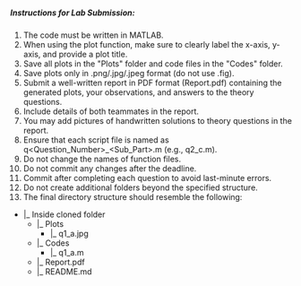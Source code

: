 ##### Instructions for Lab Submission:

1. The code must be written in MATLAB.
2. When using the plot function, make sure to clearly label the x-axis, y-axis, and provide a plot title.
3. Save all plots in the "Plots" folder and code files in the "Codes" folder.
4. Save plots only in .png/.jpg/.jpeg format (do not use .fig).
5. Submit a well-written report in PDF format (Report.pdf) containing the generated plots, your observations, and answers to the theory questions.
6. Include details of both teammates in the report.
7. You may add pictures of handwritten solutions to theory questions in the report.
8. Ensure that each script file is named as q<Question_Number>_<Sub_Part>.m (e.g., q2_c.m).
9. Do not change the names of function files.
10. Do not commit any changes after the deadline.
11. Commit after completing each question to avoid last-minute errors.
12. Do not create additional folders beyond the specified structure.
13. The final directory structure should resemble the following:
- |_ Inside cloned folder
  - |_ Plots      
    - |_ q1_a.jpg
  - |_ Codes
    - |_ q1_a.m       
  - |_ Report.pdf
  - |_ README.md

